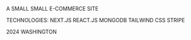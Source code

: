 A SMALL SMALL E-COMMERCE SITE

TECHNOLOGIES:
    NEXT.JS
    REACT.JS
    MONGODB
    TAILWIND CSS
    STRIPE

2024 WASHINGTON